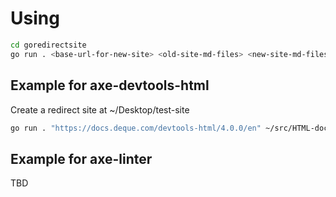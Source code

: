 # Using

```bash
cd goredirectsite
go run . <base-url-for-new-site> <old-site-md-files> <new-site-md-files> <redir-site-output-directory>
```

## Example for axe-devtools-html

Create a redirect site at ~/Desktop/test-site

```bash
go run . "https://docs.deque.com/devtools-html/4.0.0/en" ~/src/HTML-docs-website/content/ ~/src/docs-devtools-html/content/4.0/en/ ~/Desktop/test-site
```

## Example for axe-linter

TBD

